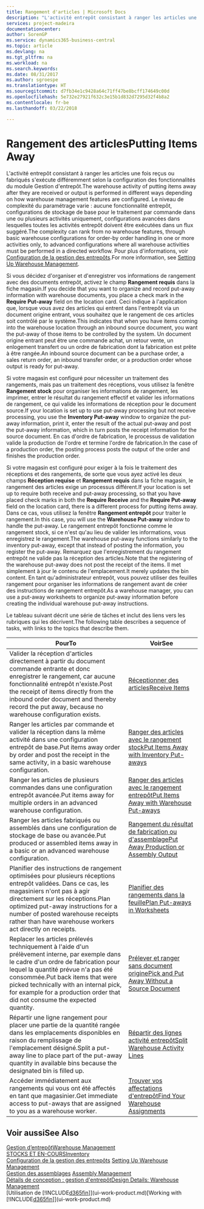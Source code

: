 ```yaml
---
title: Rangement d'articles | Microsoft Docs
description: "L'activité entrepôt consistant à ranger les articles une fois reçus ou fabriqués s'exécute différemment selon la configuration des fonctionnalités du module Gestion d'entrepôt."
services: project-madeira
documentationcenter: 
author: SorenGP
ms.service: dynamics365-business-central
ms.topic: article
ms.devlang: na
ms.tgt_pltfrm: na
ms.workload: na
ms.search.keywords: 
ms.date: 08/31/2017
ms.author: sgroespe
ms.translationtype: HT
ms.sourcegitcommit: d7fb34e1c9428a64c71ff47be8bcff174649c00d
ms.openlocfilehash: 5e732e27921f632c3e15b1d832d7295d32f4b8a2
ms.contentlocale: fr-be
ms.lasthandoff: 03/22/2018

---
```

# <a name="putting-items-away"></a><span data-ttu-id="6f1c5-103">Rangement des articles</span><span class="sxs-lookup"><span data-stu-id="6f1c5-103">Putting Items Away</span></span>
<span data-ttu-id="6f1c5-104">L'activité entrepôt consistant à ranger les articles une fois reçus ou fabriqués s'exécute différemment selon la configuration des fonctionnalités du module Gestion d'entrepôt.</span><span class="sxs-lookup"><span data-stu-id="6f1c5-104">The warehouse activity of putting items away after they are received or output is performed in different ways depending on how warehouse management features are configured.</span></span> <span data-ttu-id="6f1c5-105">Le niveau de complexité du paramétrage varie : aucune fonctionnalité entrepôt, configurations de stockage de base pour le traitement par commande dans une ou plusieurs activités uniquement, configurations avancées dans lesquelles toutes les activités entrepôt doivent être exécutées dans un flux suggéré.</span><span class="sxs-lookup"><span data-stu-id="6f1c5-105">The complexity can rank from no warehouse features, through basic warehouse configurations for order-by order handling in one or more activities only, to advanced configurations where all warehouse activities must be performed in a directed workflow.</span></span> <span data-ttu-id="6f1c5-106">Pour plus d'informations, voir [Configuration de la gestion des entrepôts](warehouse-setup-warehouse.md).</span><span class="sxs-lookup"><span data-stu-id="6f1c5-106">For more information, see [Setting Up Warehouse Management](warehouse-setup-warehouse.md).</span></span>

<span data-ttu-id="6f1c5-107">Si vous décidez d'organiser et d'enregistrer vos informations de rangement avec des documents entrepôt, activez le champ **Rangement requis** dans la fiche magasin.</span><span class="sxs-lookup"><span data-stu-id="6f1c5-107">If you decide that you want to organize and record put-away information with warehouse documents, you place a check mark in the **Require Put-away** field on the location card.</span></span> <span data-ttu-id="6f1c5-108">Ceci indique à l'application que, lorsque vous avez des articles qui entrent dans l'entrepôt via un document origine entrant, vous souhaitez que le rangement de ces articles soit contrôlé par le système.</span><span class="sxs-lookup"><span data-stu-id="6f1c5-108">This indicates that when you have items coming into the warehouse location through an inbound source document, you want the put-away of those items to be controlled by the system.</span></span> <span data-ttu-id="6f1c5-109">Un document origine entrant peut être une commande achat, un retour vente, un enlogement transfert ou un ordre de fabrication dont la fabrication est prête à être rangée.</span><span class="sxs-lookup"><span data-stu-id="6f1c5-109">An inbound source document can be a purchase order, a sales return order, an inbound transfer order, or a production order whose output is ready for put-away.</span></span>  

<span data-ttu-id="6f1c5-110">Si votre magasin est configuré pour nécessiter un traitement des rangements, mais pas un traitement des réceptions, vous utilisez la fenêtre **Rangement stock** pour organiser les informations de rangement, les imprimer, entrer le résultat du rangement effectif et valider les informations de rangement, ce qui valide les informations de réception pour le document source.</span><span class="sxs-lookup"><span data-stu-id="6f1c5-110">If your location is set up to use put-away processing but not receive processing, you use the **Inventory Put-away** window to organize the put-away information, print it, enter the result of the actual put-away and post the put-away information, which in turn posts the receipt information for the source document.</span></span> <span data-ttu-id="6f1c5-111">En cas d'ordre de fabrication, le processus de validation valide la production de l'ordre et termine l'ordre de fabrication.</span><span class="sxs-lookup"><span data-stu-id="6f1c5-111">In the case of a production order, the posting process posts the output of the order and finishes the production order.</span></span>

<span data-ttu-id="6f1c5-112">Si votre magasin est configuré pour exiger à la fois le traitement des réceptions et des rangements, de sorte que vous ayez activé les deux champs **Réception requise** et **Rangement requis** dans la fiche magasin, le rangement des articles exige un processus différent.</span><span class="sxs-lookup"><span data-stu-id="6f1c5-112">If your location is set up to require both receive and put-away processing, so that you have placed check marks in both the **Require Receive** and the **Require Put-away** field on the location card, there is a different process for putting items away.</span></span> <span data-ttu-id="6f1c5-113">Dans ce cas, vous utilisez la fenêtre **Rangement entrepôt** pour traiter le rangement.</span><span class="sxs-lookup"><span data-stu-id="6f1c5-113">In this case, you will use the **Warehouse Put-away** window to handle the put-away.</span></span> <span data-ttu-id="6f1c5-114">Le rangement entrepôt fonctionne comme le rangement stock, si ce n'est qu'au lieu de valider les informations, vous enregistrez le rangement.</span><span class="sxs-lookup"><span data-stu-id="6f1c5-114">The warehouse put-away functions similarly to the inventory put-away, except that instead of posting the information, you register the put-away.</span></span> <span data-ttu-id="6f1c5-115">Remarquez que l'enregistrement du rangement entrepôt ne valide pas la réception des articles.</span><span class="sxs-lookup"><span data-stu-id="6f1c5-115">Note that the registering of the warehouse put-away does not post the receipt of the items.</span></span> <span data-ttu-id="6f1c5-116">Il met simplement à jour le contenu de l'emplacement.</span><span class="sxs-lookup"><span data-stu-id="6f1c5-116">It merely updates the bin content.</span></span> <span data-ttu-id="6f1c5-117">En tant qu'administrateur entrepôt, vous pouvez utiliser des feuilles rangement pour organiser les informations de rangement avant de créer des instructions de rangement entrepôt.</span><span class="sxs-lookup"><span data-stu-id="6f1c5-117">As a warehouse manager, you can use a put-away worksheets to organize put-away information before creating the individual warehouse put-away instructions.</span></span>

<span data-ttu-id="6f1c5-118">Le tableau suivant décrit une série de tâches et inclut des liens vers les rubriques qui les décrivent.</span><span class="sxs-lookup"><span data-stu-id="6f1c5-118">The following table describes a sequence of tasks, with links to the topics that describe them.</span></span>   

|<span data-ttu-id="6f1c5-119">**Pour**</span><span class="sxs-lookup"><span data-stu-id="6f1c5-119">**To**</span></span>|<span data-ttu-id="6f1c5-120">**Voir**</span><span class="sxs-lookup"><span data-stu-id="6f1c5-120">**See**</span></span>|  
|------------|-------------|  
|<span data-ttu-id="6f1c5-121">Valider la réception d'articles directement à partir du document commande entrante et donc enregistrer le rangement, car aucune fonctionnalité entrepôt n'existe.</span><span class="sxs-lookup"><span data-stu-id="6f1c5-121">Post the receipt of items directly from the inbound order document and thereby record the put away, because no warehouse configuration exists.</span></span>|[<span data-ttu-id="6f1c5-122">Réceptionner des articles</span><span class="sxs-lookup"><span data-stu-id="6f1c5-122">Receive Items</span></span>](warehouse-how-receive-items.md)|  
|<span data-ttu-id="6f1c5-123">Ranger les articles par commande et valider la réception dans la même activité dans une configuration entrepôt de base.</span><span class="sxs-lookup"><span data-stu-id="6f1c5-123">Put items away order by order and post the receipt in the same activity, in a basic warehouse configuration.</span></span>|[<span data-ttu-id="6f1c5-124">Ranger des articles avec le rangement stock</span><span class="sxs-lookup"><span data-stu-id="6f1c5-124">Put Items Away with Inventory Put-aways</span></span>](warehouse-how-to-put-items-away-with-inventory-put-aways.md)|  
|<span data-ttu-id="6f1c5-125">Ranger les articles de plusieurs commandes dans une configuration entrepôt avancée.</span><span class="sxs-lookup"><span data-stu-id="6f1c5-125">Put items away for multiple orders in an advanced warehouse configuration.</span></span>|[<span data-ttu-id="6f1c5-126">Ranger des articles avec le rangement entrepôt</span><span class="sxs-lookup"><span data-stu-id="6f1c5-126">Put Items Away with Warehouse Put-aways</span></span>](warehouse-how-to-put-items-away-with-warehouse-put-aways.md)|  
|<span data-ttu-id="6f1c5-127">Ranger les articles fabriqués ou assemblés dans une configuration de stockage de base ou avancée.</span><span class="sxs-lookup"><span data-stu-id="6f1c5-127">Put produced or assembled items away in a basic or an advanced warehouse configuration.</span></span>|[<span data-ttu-id="6f1c5-128">Rangement du résultat de fabrication ou d'assemblage</span><span class="sxs-lookup"><span data-stu-id="6f1c5-128">Put Away Production or Assembly Output</span></span>](warehouse-how-to-put-away-production-output.md)|
|<span data-ttu-id="6f1c5-129">Planifier des instructions de rangement optimisées pour plusieurs réceptions entrepôt validées. Dans ce cas, les magasiniers n'ont pas à agir directement sur les réceptions.</span><span class="sxs-lookup"><span data-stu-id="6f1c5-129">Plan optimized put-away instructions for a number of posted warehouse receipts rather than have warehouse workers act directly on receipts.</span></span>|[<span data-ttu-id="6f1c5-130">Planifier des rangements dans la feuille</span><span class="sxs-lookup"><span data-stu-id="6f1c5-130">Plan Put-aways in Worksheets</span></span>](warehouse-how-to-plan-put-aways-in-worksheets.md)|  
|<span data-ttu-id="6f1c5-131">Replacer les articles prélevés techniquement à l'aide d'un prélèvement interne, par exemple dans le cadre d'un ordre de fabrication pour lequel la quantité prévue n'a pas été consommée.</span><span class="sxs-lookup"><span data-stu-id="6f1c5-131">Put back items that were picked technically with an internal pick, for example for a production order that did not consume the expected quantity.</span></span>|[<span data-ttu-id="6f1c5-132">Prélever et ranger sans document origine</span><span class="sxs-lookup"><span data-stu-id="6f1c5-132">Pick and Put Away Without a Source Document</span></span>](warehouse-how-to-create-put-aways-from-internal-put-aways.md)|
|<span data-ttu-id="6f1c5-133">Répartir une ligne rangement pour placer une partie de la quantité rangée dans les emplacements disponibles en raison du remplissage de l'emplacement désigné.</span><span class="sxs-lookup"><span data-stu-id="6f1c5-133">Split a put-away line to place part of the put-away quantity in available bins because the designated bin is filled up.</span></span>|[<span data-ttu-id="6f1c5-134">Répartir des lignes activité entrepôt</span><span class="sxs-lookup"><span data-stu-id="6f1c5-134">Split Warehouse Activity Lines</span></span>](warehouse-how-to-split-warehouse-activity-lines.md)|
|<span data-ttu-id="6f1c5-135">Accéder immédiatement aux rangements qui vous ont été affectés en tant que magasinier.</span><span class="sxs-lookup"><span data-stu-id="6f1c5-135">Get immediate access to put-aways that are assigned to you as a warehouse worker.</span></span>|[<span data-ttu-id="6f1c5-136">Trouver vos affectations d'entrepôt</span><span class="sxs-lookup"><span data-stu-id="6f1c5-136">Find Your Warehouse Assignments</span></span>](warehouse-how-to-find-your-warehouse-assignments.md)|    

## <a name="see-also"></a><span data-ttu-id="6f1c5-137">Voir aussi</span><span class="sxs-lookup"><span data-stu-id="6f1c5-137">See Also</span></span>  
[<span data-ttu-id="6f1c5-138">Gestion d’entrepôt</span><span class="sxs-lookup"><span data-stu-id="6f1c5-138">Warehouse Management</span></span>](warehouse-manage-warehouse.md)  
[<span data-ttu-id="6f1c5-139">STOCKS ET EN-COURS</span><span class="sxs-lookup"><span data-stu-id="6f1c5-139">Inventory</span></span>](inventory-manage-inventory.md)  
<span data-ttu-id="6f1c5-140">[Configuration de la gestion des entrepôts](warehouse-setup-warehouse.md)   </span><span class="sxs-lookup"><span data-stu-id="6f1c5-140">[Setting Up Warehouse Management](warehouse-setup-warehouse.md)   </span></span>  
<span data-ttu-id="6f1c5-141">[Gestion des assemblages](assembly-assemble-items.md)  </span><span class="sxs-lookup"><span data-stu-id="6f1c5-141">[Assembly Management](assembly-assemble-items.md)  </span></span>  
[<span data-ttu-id="6f1c5-142">Détails de conception : gestion d'entrepôt</span><span class="sxs-lookup"><span data-stu-id="6f1c5-142">Design Details: Warehouse Management</span></span>](design-details-warehouse-management.md)  
<span data-ttu-id="6f1c5-143">[Utilisation de [!INCLUDE[d365fin](includes/d365fin_md.md)]](ui-work-product.md)</span><span class="sxs-lookup"><span data-stu-id="6f1c5-143">[Working with [!INCLUDE[d365fin](includes/d365fin_md.md)]](ui-work-product.md)</span></span>  

